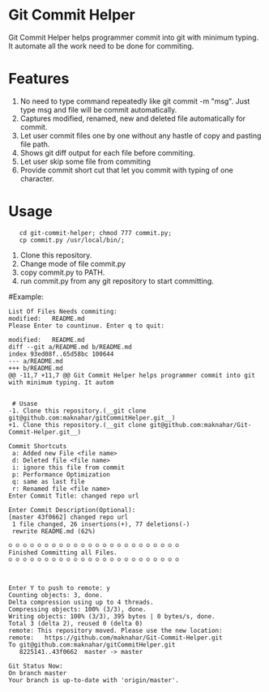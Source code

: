 # Git Commit Helper
Git Commit Helper helps programmer commit into git with minimum typing. It automate all the work need to be done for commiting.

# Features
1.  No need to type command repeatedly like git commit <file name> -m "msg". Just type msg and file will be commit automatically.
2. Captures modified, renamed, new and deleted file automatically for commit.
3. Let user commit files one by one without any hastle of copy and pasting file path.
4. Shows git diff output for each file before commiting.
5. Let user skip some file from commiting
6. Provide commit short cut that let you commit with typing of one character.


# Usage

```git clone git@github.com:maknahar/git-commit-helper.git;
   cd git-commit-helper; chmod 777 commit.py; 
   cp commit.py /usr/local/bin/;
```

1. Clone this repository.
2. Change mode of file commit.py 
3. copy commit.py to PATH. 
4. run commit.py from any git repository to start committing.

#Example:
```
List Of Files Needs commiting:
modified:   README.md
Please Enter to countinue. Enter q to quit: 

modified:   README.md
diff --git a/README.md b/README.md
index 93ed08f..65d58bc 100644
--- a/README.md
+++ b/README.md
@@ -11,7 +11,7 @@ Git Commit Helper helps programmer commit into git with minimum typing. It autom
 
 
 # Usase
-1. Clone this repository.(__git clone git@github.com:maknahar/gitCommitHelper.git__)
+1. Clone this repository.(__git clone git@github.com:maknahar/Git-Commit-Helper.git__)

Commit Shortcuts
 a: Added new File <file name>
 d: Deleted file <file name>
 i: ignore this file from commit
 p: Performance Optimization
 q: same as last file
 r: Renamed file <file name>
Enter Commit Title: changed repo url  

Enter Commit Description(Optional):
[master 43f0662] changed repo url
 1 file changed, 26 insertions(+), 77 deletions(-)
 rewrite README.md (62%)

☺ ☺ ☺ ☺ ☺ ☺ ☺ ☺ ☺ ☺ ☺ ☺ ☺ ☺ ☺ ☺ ☺ ☺ ☺ ☺ ☺ ☺ ☺ ☺
Finished Committing all Files.
☺ ☺ ☺ ☺ ☺ ☺ ☺ ☺ ☺ ☺ ☺ ☺ ☺ ☺ ☺ ☺ ☺ ☺ ☺ ☺ ☺ ☺ ☺ ☺ 



Enter Y to push to remote: y
Counting objects: 3, done.
Delta compression using up to 4 threads.
Compressing objects: 100% (3/3), done.
Writing objects: 100% (3/3), 395 bytes | 0 bytes/s, done.
Total 3 (delta 2), reused 0 (delta 0)
remote: This repository moved. Please use the new location:
remote:   https://github.com/maknahar/Git-Commit-Helper.git
To git@github.com:maknahar/gitCommitHelper.git
   8225141..43f0662  master -> master

Git Status Now:
On branch master
Your branch is up-to-date with 'origin/master'.
```
